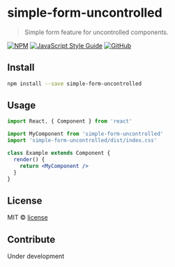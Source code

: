 # simple-form-uncontrolled

> Simple form feature for uncontrolled components.

[![NPM](https://img.shields.io/npm/v/simple-form-uncontrolled.svg)](https://www.npmjs.com/package/simple-form-uncontrolled) [![JavaScript Style Guide](https://img.shields.io/badge/code_style-standard-brightgreen.svg)](https://standardjs.com)
[![GitHub](https://img.shields.io/github/license/lisandroTSilva/simple-form-uncontrolled)](https://github.com/lisandroTSilva/simple-form-uncontrolled/blob/master/LICENSE)

## Install

```bash
npm install --save simple-form-uncontrolled
```

## Usage

```jsx
import React, { Component } from 'react'

import MyComponent from 'simple-form-uncontrolled'
import 'simple-form-uncontrolled/dist/index.css'

class Example extends Component {
  render() {
    return <MyComponent />
  }
}
```

## License

MIT © [license](https://github.com/lisandroTSilva/simple-form-uncontrolled/blob/master/LICENSE)

## Contribute

Under development

